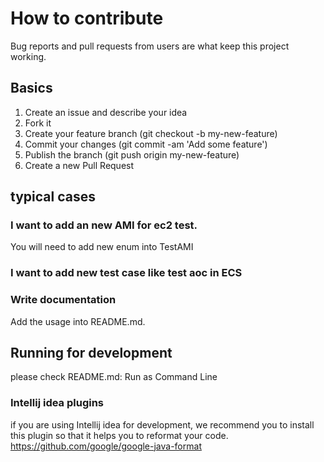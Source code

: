 # How to contribute

Bug reports and pull requests from users are what keep this project working.

## Basics

1. Create an issue and describe your idea
2. Fork it
3. Create your feature branch (git checkout -b my-new-feature)
4. Commit your changes (git commit -am 'Add some feature')
5. Publish the branch (git push origin my-new-feature)
6. Create a new Pull Request

## typical cases

### I want to add an new AMI for ec2 test.

You will need to add new enum into TestAMI

### I want to add new test case like test aoc in ECS

### Write documentation

Add the usage into README.md.

## Running for development

please check README.md: Run as Command Line

### Intellij idea plugins

if you are using Intellij idea for development, we recommend you to install this plugin so that it helps you to reformat your code. https://github.com/google/google-java-format




